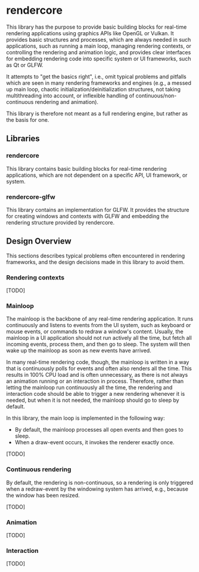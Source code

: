 
# rendercore

This library has the purpose to provide basic building blocks for real-time
rendering applications using graphics APIs like OpenGL or Vulkan. It provides
basic structures and processes, which are always needed in such applications,
such as running a main loop, managing rendering contexts, or controlling the
rendering and animation logic, and provides clear interfaces for embedding
rendering code into specific system or UI frameworks, such as Qt or GLFW.

It attempts to "get the basics right", i.e., omit typical problems and
pitfalls which are seen in many rendering frameworks and engines (e.g.,
a messed up main loop, chaotic initialization/deinitialization structures,
not taking multithreading into account, or inflexible handling of
continuous/non-continuous rendering and animation).

This library is therefore not meant as a full rendering engine, but rather
as the basis for one.


## Libraries

### rendercore

This library contains basic building blocks for real-time rendering
applications, which are not dependent on a specific API, UI framework,
or system.

### rendercore-glfw

This library contains an implementation for GLFW. It provides the structure
for creating windows and contexts with GLFW and embedding the rendering
structure provided by rendercore.


## Design Overview

This sections describes typical problems often encountered in rendering
frameworks, and the design decisions made in this library to avoid them.

### Rendering contexts

[TODO]

### Mainloop

The mainloop is the backbone of any real-time rendering application. It runs
continuously and listens to events from the UI system, such as keyboard or
mouse events, or commands to redraw a window's content. Usually, the mainloop
in a UI application should not run actively all the time, but fetch all
incoming events, process them, and then go to sleep. The system will then
wake up the mainloop as soon as new events have arrived.

In many real-time rendering code, though, the mainloop is written in a way
that is continuously polls for events and often also renders all the time.
This results in 100% CPU load and is often unnecessary, as there is not
always an animation running or an interaction in process. Therefore,
rather than letting the mainloop run continuously all the time, the
rendering and interaction code should be able to trigger a new rendering
whenever it is needed, but when it is not needed, the mainloop should go
to sleep by default.

In this library, the main loop is implemented in the following way:
- By default, the mainloop processes all open events and then goes to sleep.
- When a draw-event occurs, it invokes the renderer exactly once.

[TODO]

### Continuous rendering

By default, the rendering is non-continuous, so a rendering is only triggered
when a redraw-event by the windowing system has arrived, e.g., because the
window has been resized.

[TODO]

### Animation

[TODO]

### Interaction

[TODO]
